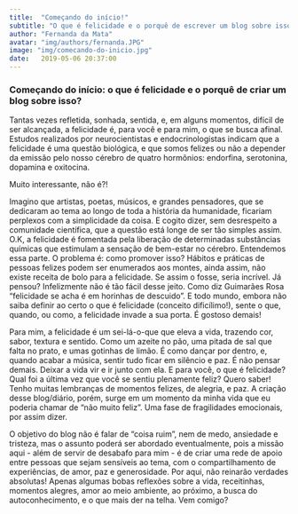 ```yaml
---
title:  "Começando do início!"
subtitle: "O que é felicidade e o porquê de escrever um blog sobre isso"
author: "Fernanda da Mata"
avatar: "img/authors/fernanda.JPG"
image: "img/comecando-do-inicio.jpg"
date:   2019-05-06 20:37:00
---
```


### Começando do início: o que é felicidade e o porquê de criar um blog sobre isso? 
Tantas vezes refletida, sonhada, sentida, e, em alguns momentos, difícil de ser alcançada, a felicidade é, para você e para mim, o que se busca afinal. 
Estudos realizados por neurocientistas e endocrinologistas indicam que a felicidade é uma questão biológica, e que somos felizes ou não a depender da emissão pelo nosso cérebro de quatro hormônios: endorfina, serotonina, dopamina e oxitocina. 

Muito interessante, não é?!

Imagino que artistas, poetas, músicos, e grandes pensadores, que se dedicaram ao tema ao longo de toda a história da humanidade, ficariam perplexos com a simplicidade da coisa. 
E cogito dizer, sem desrespeito a comunidade científica, que a questão está longe de ser tão simples assim. 
O.K, a felicidade é fomentada pela liberação de determinadas substâncias químicas que estimulam a sensação de bem-estar no cérebro. Entendemos essa parte. O problema é: como promover isso?
Hábitos e práticas de pessoas felizes podem ser enumerados aos montes, ainda assim, não existe receita de bolo para a felicidade. Se assim o fosse, seria incrível. Já pensou? 
Infelizmente não é tão fácil desse jeito. Como diz Guimarães Rosa “felicidade se acha é em horinhas de descuido”. E todo mundo, embora não saiba definir ao certo o que é felicidade (conceito dificílimo!), sente o que, quando, ou como, a felicidade invade a sua porta. É gostoso demais!

Para mim, a felicidade é um sei-lá-o-que que eleva a vida, trazendo cor, sabor, textura e sentido. Como um azeite no pão, uma pitada de sal que falta no prato, e umas gotinhas de limão. É como dançar por dentro, e, quando acabar a música, sentir tudo ficar em silêncio e paz. É não pensar demais. Deixar a vida vir e ir junto com ela.
E para você, o que é felicidade? Qual foi a última vez que você se sentiu plenamente feliz? Quero saber!
Tenho muitas lembranças de momentos felizes, de alegria, e paz. A criação desse blog/diário, porém, surge em um momento da minha vida que eu poderia chamar de “não muito feliz”. Uma fase de fragilidades emocionais, por assim dizer.

O objetivo do blog  não é falar de “coisa ruim”, nem de medo, ansiedade e tristeza, mas o assunto poderá ser abordado eventualmente, pois a missão aqui - além de servir de desabafo para mim  - é de criar uma rede de apoio entre pessoas que sejam sensíveis ao tema, com o compartilhamento de experiências, de amor, paz e generosidade.
Por aqui, não reinarão verdades absolutas! Apenas algumas bobas reflexões sobre a vida, receitinhas, momentos alegres, amor ao meio ambiente, ao próximo, a busca do autoconhecimento, e o que mais der na telha. 
Vem comigo?